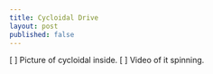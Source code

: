 ```yaml
---
title: Cycloidal Drive
layout: post
published: false
---
```


[ ] Picture of cycloidal inside.
[ ] Video of it spinning.


<!--more-->